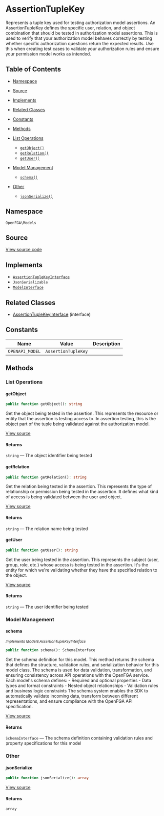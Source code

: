 # AssertionTupleKey

Represents a tuple key used for testing authorization model assertions. An AssertionTupleKey defines the specific user, relation, and object combination that should be tested in authorization model assertions. This is used to verify that your authorization model behaves correctly by testing whether specific authorization questions return the expected results. Use this when creating test cases to validate your authorization rules and ensure your permission model works as intended.

## Table of Contents

* [Namespace](#namespace)
* [Source](#source)
* [Implements](#implements)
* [Related Classes](#related-classes)
* [Constants](#constants)
* [Methods](#methods)

* [List Operations](#list-operations)
    * [`getObject()`](#getobject)
    * [`getRelation()`](#getrelation)
    * [`getUser()`](#getuser)
* [Model Management](#model-management)
    * [`schema()`](#schema)
* [Other](#other)
    * [`jsonSerialize()`](#jsonserialize)

## Namespace

`OpenFGA\Models`

## Source

[View source code](https://github.com/evansims/openfga-php/blob/main/src/Models/AssertionTupleKey.php)

## Implements

* [`AssertionTupleKeyInterface`](AssertionTupleKeyInterface.md)
* `JsonSerializable`
* [`ModelInterface`](ModelInterface.md)

## Related Classes

* [AssertionTupleKeyInterface](Models/AssertionTupleKeyInterface.md) (interface)

## Constants

| Name            | Value               | Description |
| --------------- | ------------------- | ----------- |
| `OPENAPI_MODEL` | `AssertionTupleKey` |             |

## Methods

### List Operations

#### getObject

```php
public function getObject(): string

```

Get the object being tested in the assertion. This represents the resource or entity that the assertion is testing access to. In assertion testing, this is the object part of the tuple being validated against the authorization model.

[View source](https://github.com/evansims/openfga-php/blob/main/src/Models/AssertionTupleKey.php#L59)

#### Returns

`string` — The object identifier being tested

#### getRelation

```php
public function getRelation(): string

```

Get the relation being tested in the assertion. This represents the type of relationship or permission being tested in the assertion. It defines what kind of access is being validated between the user and object.

[View source](https://github.com/evansims/openfga-php/blob/main/src/Models/AssertionTupleKey.php#L68)

#### Returns

`string` — The relation name being tested

#### getUser

```php
public function getUser(): string

```

Get the user being tested in the assertion. This represents the subject (user, group, role, etc.) whose access is being tested in the assertion. It&#039;s the entity for which we&#039;re validating whether they have the specified relation to the object.

[View source](https://github.com/evansims/openfga-php/blob/main/src/Models/AssertionTupleKey.php#L77)

#### Returns

`string` — The user identifier being tested

### Model Management

#### schema

*<small>Implements Models\AssertionTupleKeyInterface</small>*

```php
public function schema(): SchemaInterface

```

Get the schema definition for this model. This method returns the schema that defines the structure, validation rules, and serialization behavior for this model class. The schema is used for data validation, transformation, and ensuring consistency across API operations with the OpenFGA service. Each model&#039;s schema defines: - Required and optional properties - Data types and format constraints - Nested object relationships - Validation rules and business logic constraints The schema system enables the SDK to automatically validate incoming data, transform between different representations, and ensure compliance with the OpenFGA API specification.

[View source](https://github.com/evansims/openfga-php/blob/main/src/Models/ModelInterface.php#L52)

#### Returns

`SchemaInterface` — The schema definition containing validation rules and property specifications for this model

### Other

#### jsonSerialize

```php
public function jsonSerialize(): array

```

[View source](https://github.com/evansims/openfga-php/blob/main/src/Models/AssertionTupleKey.php#L86)

#### Returns

`array`
